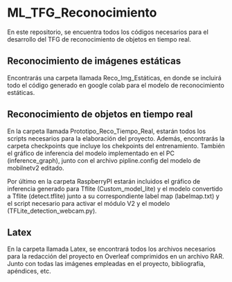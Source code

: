 # ML_TFG_Reconocimiento 



En este repositorio, se encuentra todos los códigos necesarios para el desarrollo del TFG de reconocimiento de objetos en tiempo real. 

## Reconocimiento de imágenes estáticas

Encontrarás una carpeta llamada Reco_Img_Estáticas, en donde se incluirá todo el código generado en google colab para el modelo de reconocimiento estáticas.

## Reconocimiento de objetos en tiempo real

En la carpeta llamada Prototipo_Reco_Tiempo_Real, estarán todos los scripts necesarios para la elaboración del proyecto. Además, encontrarás la carpeta checkpoints que incluye los chekpoints del entrenamiento. También el gráfico de inferencia del modelo implementado en el PC (inference_graph), junto con el archivo pipline.config del modelo de mobilnetv2 editado.

Por último en la carpeta RaspberryPI  estarán incluidos el gráfico de inferencia generado para Tflite (Custom_model_lite) y el modelo convertido a Tflite (detect.tflite) junto a su correspondiente label map (labelmap.txt) y el script necesario para activar el módulo V2 y el modelo (TFLite_detection_webcam.py).

## Latex

En la carpeta llamada Latex, se encontrará todos los archivos necesarios para la redacción del proyecto en Overleaf comprimidos en un archivo RAR. Junto con todas las imágenes empleadas en el proyecto, bibliografía, apéndices, etc.






